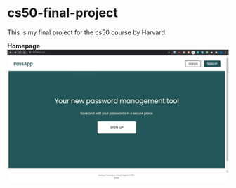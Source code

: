 # cs50-final-project
This is my final project for the cs50 course by Harvard.

**Homepage**
</br>
![picture with the homepage of the app](/Images/1JPG.png?raw=true)
